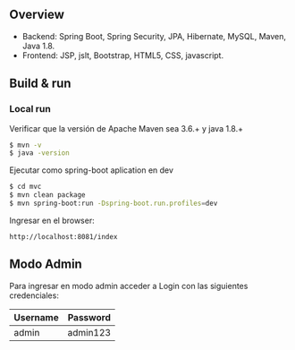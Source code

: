 ## Overview
 
- Backend: Spring Boot, Spring Security, JPA, Hibernate, MySQL, Maven, Java 1.8.
- Frontend: JSP, jslt, Bootstrap, HTML5, CSS, javascript.

## Build & run

### Local run

Verificar que la versión de Apache Maven sea 3.6.+ y java 1.8.+

```sh
$ mvn -v 
$ java -version 
```

Ejecutar como spring-boot aplication en dev

```sh
$ cd mvc
$ mvn clean package
$ mvn spring-boot:run -Dspring-boot.run.profiles=dev
```

Ingresar en el browser:

```http://localhost:8081/index``` 

## Modo Admin

Para ingresar en modo admin acceder a Login con las siguientes credenciales:

| Username | Password |
| -------- | -------- |
| admin    | admin123 |

